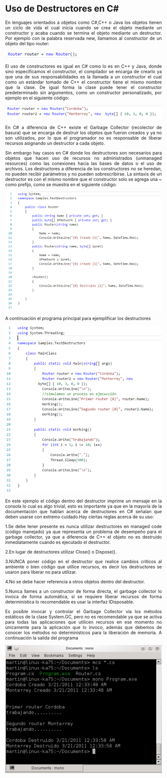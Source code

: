 # Uso de Destructores en C#

<p align="justify">
En lenguajes orientados a objetos como C#,C++ o Java los objetos tienen un ciclo de vida el cual inicia cuando se crea el objeto mediante un constructor y acaba cuando se termina el objeto mediante un destructor.
Por ejemplo con la palabra reservada new, llamamos al constructor de un
objeto del tipo router:
</p>
<img src="RouterNew.png">
<p align="justify">
El uso de constructores es igual en C# como lo es en C++ y Java, donde sino especificamos el constructor, el compilador se encarga de crearlo ya que una de sus responsabilidades es la llamada a un constructor el cual como un estándar tomado de C++ el constructor tiene el mismo nombre que la clase.
De igual forma la clase puede tener el constructor predeterminado sin argumentos, como un constructor personalizado, por ejemplo en el siguiente código:
</p>
<img src="TwoRouterNew.png">
<p align="justify">
En C# a diferencia de C++ existe el Garbage Collector (recolector de basura) que se encarga de destruir los objetos que fueron creados y ya no son utilizados, por lo que el programador no es responsable de liberar recursos asignando un destructor a cada objeto.
</p>
<p align="justify">
Sin embargo hay casos en C# donde los destructores son necesarios para objetos que hacen uso de recursos no administrados (unmanaged resources) como las conexiones hacia las bases de datos o el uso de archivos.
Los destructores a diferencia de los constructores no se heredan, no pueden recibir parámetros y no pueden sobrescribirse.
La sintaxis de un destructor es con el mismo nombre que el constructor solo se agrega una ~ como prefijo, como se muestra en el siguiente código:
</p>
<img src="RouterClass.png">
<p align="justify">
A continuación el programa principal para ejemplificar los destructores
</p>
<img src="TestDestructors.png">
<p align="justify">
En este ejemplo el código dentro del destructor imprime un mensaje en la consola lo cual es algo trivial, esto es importante ya que en la mayoría de la documentación que hablan acerca de destructores en C# señalan que deben usarse con extremo cuidado.Hay ciertas reglas acerca de su uso:
</p>
<p align="justify">
1.Se debe tener presente es nunca utilizar destructores en managed code (código manejado) ya que representa un problema de desempeño para el garbage collector, ya que a diferencia de C++ el objeto no es destruido inmediatamente cuando es ejecutado el destructor.
</p>
<p align="justify">
2.En lugar de destructores utilizar Close() o Dispose().
</p>
<p align="justify">
3.NUNCA poner código en el destructor que realice cambios críticos al ambiente o bien código que utilice recursos, es decir los destructores se usaron para liberar no para utilizar.
</p>
<p align="justify">
4.No se debe hacer referencia a otros objetos dentro del destructor.
</p>
<p align="justify">
5.Nunca llames a un constructor de forma directa, el garbage collector
lo invoca de forma automática, si se requiere liberar recursos de forma
determinística lo recomendable es usar la interfaz IDisposable.
</p>
<p align="justify">
Es posible invocar y controlar el Garbage Collector vía los métodos estáticos de la clase System.GC, pero no es recomendable ya que se activa para todas las aplicaciones que utilicen recursos en ese momento no únicamente para la aplicación que lo invoco, además que debemos de conocer los métodos no determinísticos para la liberación de memoria.
A continuación la salida del programa
</p>
<img src="destructor.png">
